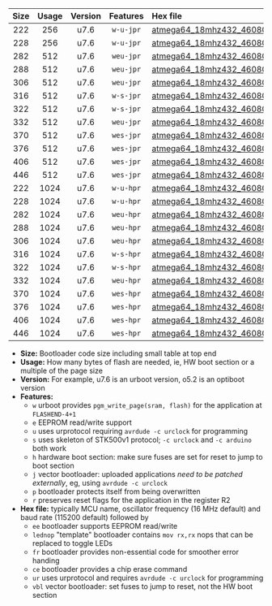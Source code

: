 |Size|Usage|Version|Features|Hex file|
|:-:|:-:|:-:|:-:|:--|
|222|256|u7.6|`w-u-jpr`|[atmega64_18mhz432_460800bps_ur_vbl.hex](https://raw.githubusercontent.com/stefanrueger/urboot/main/bootloaders/atmega64/fcpu_18mhz432/460800_bps/atmega64_18mhz432_460800bps_ur_vbl.hex)|
|228|256|u7.6|`w-u-jpr`|[atmega64_18mhz432_460800bps_lednop_ur_vbl.hex](https://raw.githubusercontent.com/stefanrueger/urboot/main/bootloaders/atmega64/fcpu_18mhz432/460800_bps/atmega64_18mhz432_460800bps_lednop_ur_vbl.hex)|
|282|512|u7.6|`weu-jpr`|[atmega64_18mhz432_460800bps_ee_ur_vbl.hex](https://raw.githubusercontent.com/stefanrueger/urboot/main/bootloaders/atmega64/fcpu_18mhz432/460800_bps/atmega64_18mhz432_460800bps_ee_ur_vbl.hex)|
|288|512|u7.6|`weu-jpr`|[atmega64_18mhz432_460800bps_ee_lednop_ur_vbl.hex](https://raw.githubusercontent.com/stefanrueger/urboot/main/bootloaders/atmega64/fcpu_18mhz432/460800_bps/atmega64_18mhz432_460800bps_ee_lednop_ur_vbl.hex)|
|306|512|u7.6|`weu-jpr`|[atmega64_18mhz432_460800bps_ee_lednop_fr_ur_vbl.hex](https://raw.githubusercontent.com/stefanrueger/urboot/main/bootloaders/atmega64/fcpu_18mhz432/460800_bps/atmega64_18mhz432_460800bps_ee_lednop_fr_ur_vbl.hex)|
|316|512|u7.6|`w-s-jpr`|[atmega64_18mhz432_460800bps_vbl.hex](https://raw.githubusercontent.com/stefanrueger/urboot/main/bootloaders/atmega64/fcpu_18mhz432/460800_bps/atmega64_18mhz432_460800bps_vbl.hex)|
|322|512|u7.6|`w-s-jpr`|[atmega64_18mhz432_460800bps_lednop_vbl.hex](https://raw.githubusercontent.com/stefanrueger/urboot/main/bootloaders/atmega64/fcpu_18mhz432/460800_bps/atmega64_18mhz432_460800bps_lednop_vbl.hex)|
|332|512|u7.6|`weu-jpr`|[atmega64_18mhz432_460800bps_ee_lednop_fr_ce_ur_vbl.hex](https://raw.githubusercontent.com/stefanrueger/urboot/main/bootloaders/atmega64/fcpu_18mhz432/460800_bps/atmega64_18mhz432_460800bps_ee_lednop_fr_ce_ur_vbl.hex)|
|370|512|u7.6|`wes-jpr`|[atmega64_18mhz432_460800bps_ee_vbl.hex](https://raw.githubusercontent.com/stefanrueger/urboot/main/bootloaders/atmega64/fcpu_18mhz432/460800_bps/atmega64_18mhz432_460800bps_ee_vbl.hex)|
|376|512|u7.6|`wes-jpr`|[atmega64_18mhz432_460800bps_ee_lednop_vbl.hex](https://raw.githubusercontent.com/stefanrueger/urboot/main/bootloaders/atmega64/fcpu_18mhz432/460800_bps/atmega64_18mhz432_460800bps_ee_lednop_vbl.hex)|
|406|512|u7.6|`wes-jpr`|[atmega64_18mhz432_460800bps_ee_lednop_fr_vbl.hex](https://raw.githubusercontent.com/stefanrueger/urboot/main/bootloaders/atmega64/fcpu_18mhz432/460800_bps/atmega64_18mhz432_460800bps_ee_lednop_fr_vbl.hex)|
|446|512|u7.6|`wes-jpr`|[atmega64_18mhz432_460800bps_ee_lednop_fr_ce_vbl.hex](https://raw.githubusercontent.com/stefanrueger/urboot/main/bootloaders/atmega64/fcpu_18mhz432/460800_bps/atmega64_18mhz432_460800bps_ee_lednop_fr_ce_vbl.hex)|
|222|1024|u7.6|`w-u-hpr`|[atmega64_18mhz432_460800bps_ur.hex](https://raw.githubusercontent.com/stefanrueger/urboot/main/bootloaders/atmega64/fcpu_18mhz432/460800_bps/atmega64_18mhz432_460800bps_ur.hex)|
|228|1024|u7.6|`w-u-hpr`|[atmega64_18mhz432_460800bps_lednop_ur.hex](https://raw.githubusercontent.com/stefanrueger/urboot/main/bootloaders/atmega64/fcpu_18mhz432/460800_bps/atmega64_18mhz432_460800bps_lednop_ur.hex)|
|282|1024|u7.6|`weu-hpr`|[atmega64_18mhz432_460800bps_ee_ur.hex](https://raw.githubusercontent.com/stefanrueger/urboot/main/bootloaders/atmega64/fcpu_18mhz432/460800_bps/atmega64_18mhz432_460800bps_ee_ur.hex)|
|288|1024|u7.6|`weu-hpr`|[atmega64_18mhz432_460800bps_ee_lednop_ur.hex](https://raw.githubusercontent.com/stefanrueger/urboot/main/bootloaders/atmega64/fcpu_18mhz432/460800_bps/atmega64_18mhz432_460800bps_ee_lednop_ur.hex)|
|306|1024|u7.6|`weu-hpr`|[atmega64_18mhz432_460800bps_ee_lednop_fr_ur.hex](https://raw.githubusercontent.com/stefanrueger/urboot/main/bootloaders/atmega64/fcpu_18mhz432/460800_bps/atmega64_18mhz432_460800bps_ee_lednop_fr_ur.hex)|
|316|1024|u7.6|`w-s-hpr`|[atmega64_18mhz432_460800bps.hex](https://raw.githubusercontent.com/stefanrueger/urboot/main/bootloaders/atmega64/fcpu_18mhz432/460800_bps/atmega64_18mhz432_460800bps.hex)|
|322|1024|u7.6|`w-s-hpr`|[atmega64_18mhz432_460800bps_lednop.hex](https://raw.githubusercontent.com/stefanrueger/urboot/main/bootloaders/atmega64/fcpu_18mhz432/460800_bps/atmega64_18mhz432_460800bps_lednop.hex)|
|332|1024|u7.6|`weu-hpr`|[atmega64_18mhz432_460800bps_ee_lednop_fr_ce_ur.hex](https://raw.githubusercontent.com/stefanrueger/urboot/main/bootloaders/atmega64/fcpu_18mhz432/460800_bps/atmega64_18mhz432_460800bps_ee_lednop_fr_ce_ur.hex)|
|370|1024|u7.6|`wes-hpr`|[atmega64_18mhz432_460800bps_ee.hex](https://raw.githubusercontent.com/stefanrueger/urboot/main/bootloaders/atmega64/fcpu_18mhz432/460800_bps/atmega64_18mhz432_460800bps_ee.hex)|
|376|1024|u7.6|`wes-hpr`|[atmega64_18mhz432_460800bps_ee_lednop.hex](https://raw.githubusercontent.com/stefanrueger/urboot/main/bootloaders/atmega64/fcpu_18mhz432/460800_bps/atmega64_18mhz432_460800bps_ee_lednop.hex)|
|406|1024|u7.6|`wes-hpr`|[atmega64_18mhz432_460800bps_ee_lednop_fr.hex](https://raw.githubusercontent.com/stefanrueger/urboot/main/bootloaders/atmega64/fcpu_18mhz432/460800_bps/atmega64_18mhz432_460800bps_ee_lednop_fr.hex)|
|446|1024|u7.6|`wes-hpr`|[atmega64_18mhz432_460800bps_ee_lednop_fr_ce.hex](https://raw.githubusercontent.com/stefanrueger/urboot/main/bootloaders/atmega64/fcpu_18mhz432/460800_bps/atmega64_18mhz432_460800bps_ee_lednop_fr_ce.hex)|

- **Size:** Bootloader code size including small table at top end
- **Usage:** How many bytes of flash are needed, ie, HW boot section or a multiple of the page size
- **Version:** For example, u7.6 is an urboot version, o5.2 is an optiboot version
- **Features:**
  + `w` urboot provides `pgm_write_page(sram, flash)` for the application at `FLASHEND-4+1`
  + `e` EEPROM read/write support
  + `u` uses urprotocol requiring `avrdude -c urclock` for programming
  + `s` uses skeleton of STK500v1 protocol; `-c urclock` and `-c arduino` both work
  + `h` hardware boot section: make sure fuses are set for reset to jump to boot section
  + `j` vector bootloader: uploaded applications *need to be patched externally*, eg, using `avrdude -c urclock`
  + `p` bootloader protects itself from being overwritten
  + `r` preserves reset flags for the application in the register R2
- **Hex file:** typically MCU name, oscillator frequency (16 MHz default) and baud rate (115200 default) followed by
  + `ee` bootloader supports EEPROM read/write
  + `lednop` "template" bootloader contains `mov rx,rx` nops that can be replaced to toggle LEDs
  + `fr` bootloader provides non-essential code for smoother error handing
  + `ce` bootloader provides a chip erase command
  + `ur` uses urprotocol and requires `avrdude -c urclock` for programming
  + `vbl` vector bootloader: set fuses to jump to reset, not the HW boot section
